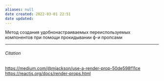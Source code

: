 ```yaml
---
aliases: null
date created: 2022-03-01 22:51
date updated:
---
```


Метод создания удобнонастраиваемых переиспользуемых компонентов при помощи прокидывании ф-и пропсами




---

###### Citation
https://medium.com/@mjackson/use-a-render-prop-50de598f11ce
https://reactjs.org/docs/render-props.html